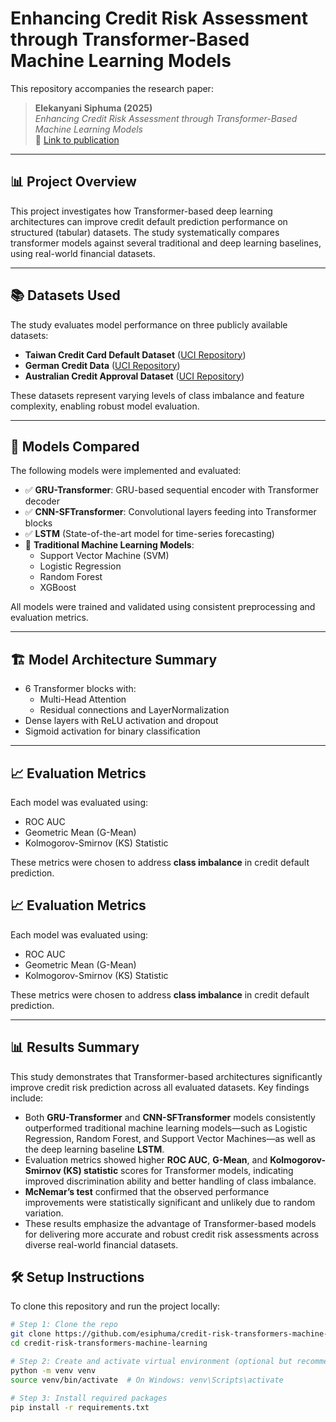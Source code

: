 # Enhancing Credit Risk Assessment through Transformer-Based Machine Learning Models

This repository accompanies the research paper:

> **Elekanyani Siphuma (2025)**  
> *Enhancing Credit Risk Assessment through Transformer-Based Machine Learning Models*  
> 📄 [Link to publication](https://link.springer.com/chapter/10.1007/978-3-031-78255-8_8)  


---

## 📊 Project Overview

This project investigates how Transformer-based deep learning architectures can improve credit default prediction performance on structured (tabular) datasets. The study systematically compares transformer models against several traditional and deep learning baselines, using real-world financial datasets.

---

## 📚 Datasets Used

The study evaluates model performance on three publicly available datasets:

- **Taiwan Credit Card Default Dataset** ([UCI Repository](https://archive.ics.uci.edu/ml/datasets/default+of+credit+card+clients))
- **German Credit Data** ([UCI Repository](https://archive.ics.uci.edu/ml/datasets/statlog+(german+credit+data)))
- **Australian Credit Approval Dataset** ([UCI Repository](https://archive.ics.uci.edu/ml/datasets/statlog+(australian+credit+approval)))

These datasets represent varying levels of class imbalance and feature complexity, enabling robust model evaluation.

---

## 🧠 Models Compared

The following models were implemented and evaluated:

- ✅ **GRU-Transformer**: GRU-based sequential encoder with Transformer decoder  
- ✅ **CNN-SFTransformer**: Convolutional layers feeding into Transformer blocks  
- ✅ **LSTM** (State-of-the-art model for time-series forecasting)
- 🔁 **Traditional Machine Learning Models**:
  - Support Vector Machine (SVM)
  - Logistic Regression
  - Random Forest
  - XGBoost

All models were trained and validated using consistent preprocessing and evaluation metrics.

---

## 🏗️ Model Architecture Summary

- 6 Transformer blocks with:
  - Multi-Head Attention
  - Residual connections and LayerNormalization
- Dense layers with ReLU activation and dropout
- Sigmoid activation for binary classification

---

## 📈 Evaluation Metrics

Each model was evaluated using:

- ROC AUC  
- Geometric Mean (G-Mean)  
- Kolmogorov-Smirnov (KS) Statistic

These metrics were chosen to address **class imbalance** in credit default prediction.

## 📈 Evaluation Metrics

Each model was evaluated using:

- ROC AUC  
- Geometric Mean (G-Mean)  
- Kolmogorov-Smirnov (KS) Statistic

These metrics were chosen to address **class imbalance** in credit default prediction.

---

## 📊 Results Summary

This study demonstrates that Transformer-based architectures significantly improve credit risk prediction across all evaluated datasets. Key findings include:

- Both **GRU-Transformer** and **CNN-SFTransformer** models consistently outperformed traditional machine learning models—such as Logistic Regression, Random Forest, and Support Vector Machines—as well as the deep learning baseline **LSTM**.
- Evaluation metrics showed higher **ROC AUC**, **G-Mean**, and **Kolmogorov-Smirnov (KS) statistic** scores for Transformer models, indicating improved discrimination ability and better handling of class imbalance.
- **McNemar’s test** confirmed that the observed performance improvements were statistically significant and unlikely due to random variation.
- These results emphasize the advantage of Transformer-based models for delivering more accurate and robust credit risk assessments across diverse real-world financial datasets.



## 🛠️ Setup Instructions

To clone this repository and run the project locally:

```bash
# Step 1: Clone the repo
git clone https://github.com/esiphuma/credit-risk-transformers-machine-learning.git
cd credit-risk-transformers-machine-learning

# Step 2: Create and activate virtual environment (optional but recommended)
python -m venv venv
source venv/bin/activate  # On Windows: venv\Scripts\activate

# Step 3: Install required packages
pip install -r requirements.txt
